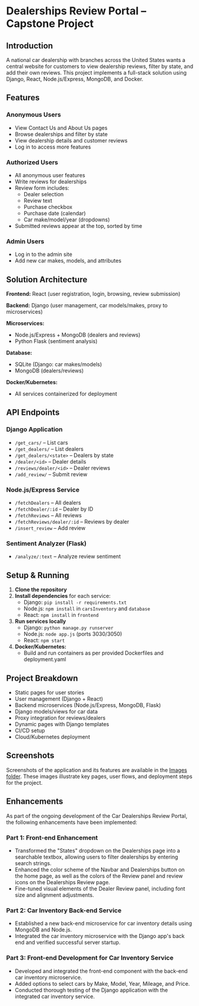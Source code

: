 # Dealerships Review Portal – Capstone Project

## Introduction

A national car dealership with branches across the United States wants a central website for customers to view dealership reviews, filter by state, and add their own reviews. This project implements a full-stack solution using Django, React, Node.js/Express, MongoDB, and Docker.

## Features

### Anonymous Users

- View Contact Us and About Us pages
- Browse dealerships and filter by state
- View dealership details and customer reviews
- Log in to access more features

### Authorized Users

- All anonymous user features
- Write reviews for dealerships
- Review form includes:
  - Dealer selection
  - Review text
  - Purchase checkbox
  - Purchase date (calendar)
  - Car make/model/year (dropdowns)
- Submitted reviews appear at the top, sorted by time

### Admin Users

- Log in to the admin site
- Add new car makes, models, and attributes

## Solution Architecture

**Frontend:** React (user registration, login, browsing, review submission)

**Backend:** Django (user management, car models/makes, proxy to microservices)

**Microservices:**

- Node.js/Express + MongoDB (dealers and reviews)
- Python Flask (sentiment analysis)

**Database:**

- SQLite (Django: car makes/models)
- MongoDB (dealers/reviews)

**Docker/Kubernetes:**

- All services containerized for deployment

## API Endpoints

### Django Application

- `/get_cars/` – List cars
- `/get_dealers/` – List dealers
- `/get_dealers/<state>` – Dealers by state
- `/dealer/<id>` – Dealer details
- `/reviews/dealer/<id>` – Dealer reviews
- `/add_review/` – Submit review

### Node.js/Express Service

- `/fetchDealers` – All dealers
- `/fetchDealer/:id` – Dealer by ID
- `/fetchReviews` – All reviews
- `/fetchReviews/dealer/:id` – Reviews by dealer
- `/insert_review` – Add review

### Sentiment Analyzer (Flask)

- `/analyze/:text` – Analyze review sentiment

## Setup & Running

1. **Clone the repository**
2. **Install dependencies** for each service:
   - Django: `pip install -r requirements.txt`
   - Node.js: `npm install` in `carsInventory` and `database`
   - React: `npm install` in `frontend`
3. **Run services locally**
   - Django: `python manage.py runserver`
   - Node.js: `node app.js` (ports 3030/3050)
   - React: `npm start`
4. **Docker/Kubernetes:**
   - Build and run containers as per provided Dockerfiles and deployment.yaml

## Project Breakdown

- Static pages for user stories
- User management (Django + React)
- Backend microservices (Node.js/Express, MongoDB, Flask)
- Django models/views for car data
- Proxy integration for reviews/dealers
- Dynamic pages with Django templates
- CI/CD setup
- Cloud/Kubernetes deployment

## Screenshots

Screenshots of the application and its features are available in the [Images folder](Images/).
These images illustrate key pages, user flows, and deployment steps for the project.

## Enhancements

As part of the ongoing development of the Car Dealerships Review Portal, the following enhancements have been implemented:

### Part 1: Front-end Enhancement

- Transformed the "States" dropdown on the Dealerships page into a searchable textbox, allowing users to filter dealerships by entering search strings.
- Enhanced the color scheme of the Navbar and Dealerships button on the home page, as well as the colors of the Review panel and review icons on the Dealerships Review page.
- Fine-tuned visual elements of the Dealer Review panel, including font size and alignment adjustments.

### Part 2: Car Inventory Back-end Service

- Established a new back-end microservice for car inventory details using MongoDB and Node.js.
- Integrated the car inventory microservice with the Django app's back end and verified successful server startup.

### Part 3: Front-end Development for Car Inventory Service

- Developed and integrated the front-end component with the back-end car inventory microservice.
- Added options to select cars by Make, Model, Year, Mileage, and Price.
- Conducted thorough testing of the Django application with the integrated car inventory service.

